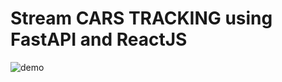 # Stream CARS TRACKING using FastAPI and ReactJS

![demo](https://github.com/user-attachments/assets/a88137cb-38be-46cf-b422-6e70c5a39452)
